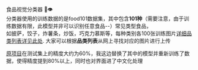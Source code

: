 食品视觉分类器 🍔👁\
分类器使用的训练数据的是food101数据集，其中包含**101种**（需要注意，由于训练数据有限，此模型并非可以识别任意食品--）常见类型食品，\
如披萨，饺子，炸薯条，炒饭，巧克力慕斯等，每种类别各100张训练图片[详细品类列表详见此处](https://huggingface.co/spaces/john000z/foodvision_assum/blob/main/class_names_chinese.txt). 大家可以根据**品类列表**从网上寻找对应的图片进行上传

[原项目](https://www.learnpytorch.io/09_pytorch_model_deployment/)在测试集上的精度大约为60%，我这边替换了其中的模型并重新训练了数据，使得精度提到80%以上，同时也对界面进了中文化处理  


